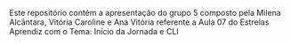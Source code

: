 Este repositório contém a apresentação do grupo 5 composto pela Milena Alcântara, Vitória Caroline e Ana Vitória referente a Aula 07 do Estrelas Aprendiz com o Tema: Início da Jornada e CLI
